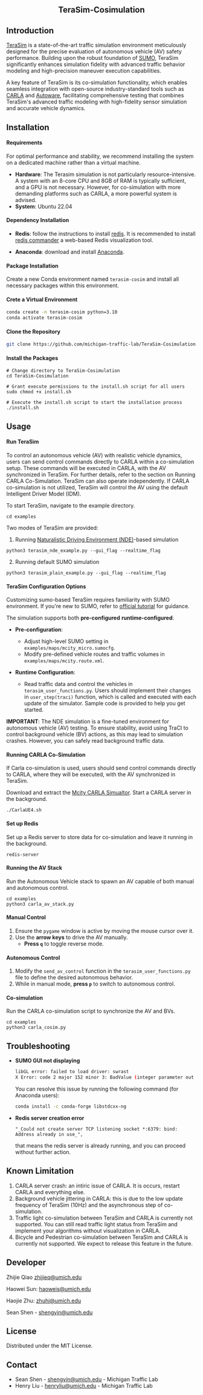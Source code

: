 <!-- PROJECT LOGO -->
<p align="center">
  <h2 align="center">TeraSim-Cosimulation</h2>
  <p align="center">
  </p>
</p>

## Introduction

[TeraSim](https://github.com/michigan-traffic-lab/TeraSim) is a state-of-the-art traffic simulation environment meticulously designed for the precise evaluation of autonomous vehicle (AV) safety performance. Building upon the robust foundation of [SUMO](https://eclipse.dev/sumo/), TeraSim significantly enhances simulation fidelity with advanced traffic behavior modeling and high-precision maneuver execution capabilities.

A key feature of TeraSim is its co-simulation functionality, which enables seamless integration with open-source industry-standard tools such as [CARLA](https://carla.org/) and [Autoware](https://autoware.org/), facilitating comprehensive testing that combines TeraSim's advanced traffic modeling with high-fidelity sensor simulation and accurate vehicle dynamics.


## Installation

#### Requirements

For optimal performance and stability, we recommend installing the system on a dedicated machine rather than a virtual machine.

- __Hardware__: The Terasim simulation is not particularly resource-intensive. A system with an 8-core CPU and 8GB of RAM is typically sufficient, and a GPU is not necessary. However, for co-simulation with more demanding platforms such as CARLA, a more powerful system is advised.
- __System__: Ubuntu 22.04

#### Dependency Installation

- __Redis__: follow the instructions to install [redis](https://redis.io/docs/latest/operate/oss_and_stack/install/install-redis/install-redis-on-linux/). It is recommended to install [redis commander](https://www.npmjs.com/package/redis-commander/v/0.6.3) a web-based Redis visualization tool.


- __Anaconda__: download and install [Anaconda](https://www.anaconda.com/download/success).

#### Package Installation
Create a new Conda environment named `terasim-cosim` and install all necessary packages within this environment.


#### Crete a Virtual Environment
```bash
conda create -n terasim-cosim python=3.10
conda activate terasim-cosim
```

#### Clone the Repository
```bash
git clone https://github.com/michigan-traffic-lab/TeraSim-Cosimulation.git
```

#### Install the Packages
```
# Change directory to TeraSim-Cosimulation
cd TeraSim-Cosimulation

# Grant execute permissions to the install.sh script for all users
sudo chmod +x install.sh

# Execute the install.sh script to start the installation process
./install.sh
```

## Usage

#### Run TeraSim

To control an autonomous vehicle (AV) with realistic vehicle dynamics, users can send control commands directly to CARLA within a co-simulation setup. These commands will be executed in CARLA, with the AV synchronized in TeraSim. For further details, refer to the section on Running CARLA Co-Simulation.
TeraSim can also operate independently. If CARLA co-simulation is not utilized, TeraSim will control the AV using the default Intelligent Driver Model (IDM).

To start TeraSim, navigate to the example directory.
```
cd examples
```

Two modes of TeraSim are provided:

1. Running [Naturalistic Driving Environment (NDE)](https://www.nature.com/articles/s41467-023-37677-5)-based simulation
```
python3 terasim_nde_example.py --gui_flag --realtime_flag
```
2. Running default SUMO simulation

```
python3 terasim_plain_example.py --gui_flag --realtime_flag
```

#### TeraSim Configuration Options

Customizing sumo-based TeraSim requires familiarity with SUMO environment. If you're new to SUMO, refer to [official tutorial](https://sumo.dlr.de/docs/index.html) for guidance.

The simulation supports both **pre-configured** **runtime-configured**:

- **Pre-configuration**:
  - Adjust high-level SUMO setting in `examples/maps/mcity_micro.sumocfg`.
  - Modify pre-defined vehicle routes and traffic volumes in `examples/maps/mcity.route.xml`.

- **Runtime Configuration**: 
  - Read traffic data and control the vehicles in `terasim_user_functions.py`. Users should implement their changes in `user_step(traci)` function, which is called and executed with each update of the simulator. Sample code is provided to help you get started.

 __IMPORTANT__: The NDE simulation is a fine-tuned environment for autonomous vehicle (AV) testing. To ensure stability, avoid using TraCI to control background vehicle (BV) actions, as this may lead to simulation crashes. However, you can safely read background traffic data.
 
#### Running CARLA Co-Simulation
If Carla co-simulation is used, users should send control commands directly to CARLA, where they will be executed, with the AV synchronized in TeraSim.

Download and extract the [Mcity CARLA Simualtor](google.com). Start a CARLA server in the background.

```
./CarlaUE4.sh
```
#### Set up Redis
Set up a Redis server to store data for co-simulation and leave it running in the background.

```
redis-server
```
#### Running the AV Stack

Run the Autonomous Vehicle stack to spawn an AV capable of both manual and autonomous control.

```
cd examples
python3 carla_av_stack.py
```

#### Manual Control
1. Ensure the `pygame` window is active by moving the mouse cursor over it.
2. Use the **arrow keys** to drive the AV manually.
   - **Press `q`** to toggle reverse mode.

#### Autonomous Control
1. Modify the `send_av_control` function in the `terasim_user_functions.py` file to define the desired autonomous behavior.
2. While in manual mode, **press `p`** to switch to autonomous control.

#### Co-simulation
Run the CARLA co-simulation script to synchronize the AV and BVs.

```
cd examples
python3 carla_cosim.py
```

## Troubleshooting

- **SUMO GUI not displaying**
    ```bash
    libGL error: failed to load driver: swrast
    X Error: code 2 major 152 minor 3: BadValue (integer parameter out of range for operation)
    ```
    You can resolve this issue by running the following command (for Anaconda users):
    ```bash
    conda install -c conda-forge libstdcxx-ng
    ```
- **Redis server creation error**
    ``` 
    "_Could not create server TCP listening socket *:6379: bind: Address already in use_",
    ```
    that means the redis server is already running, and you can proceed without further action.

## Known Limitation
1. CARLA server crash: an intiric issue of CARLA. It is occurs, restart CARLA and everything else.
2. Background vehicle jittering in CARLA: this is due to the low update frequency of TeraSim (10Hz) and the asynchronous step of co-simulation.
3. Traffic light co-simulation between TeraSim and CARLA is currently not supported. You can still read traffic light status from TeraSim and implement your algorithms without visualization in CARLA.
4. Bicycle and Pedestrian co-simulation between TeraSim and CARLA is currently not supported. We expect to release this feature in the future.

## Developer

Zhijie Qiao zhijieq@umich.edu

Haowei Sun: haoweis@umich.edu

Haojie Zhu: zhuhj@umich.edu

Sean Shen - shengyin@umich.edu

## License

Distributed under the MIT License.

## Contact

- Sean Shen - shengyin@umich.edu - Michigan Traffic Lab
- Henry Liu - henryliu@umich.edu - Michigan Traffic Lab


